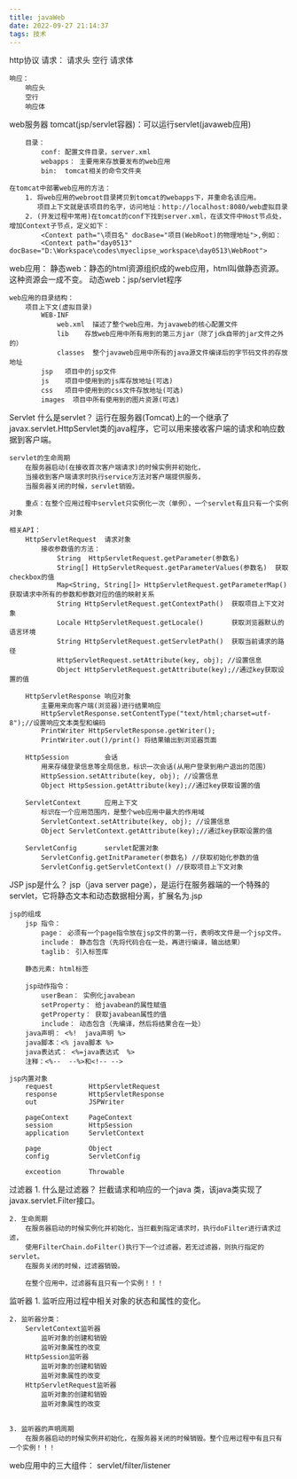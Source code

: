 ```yaml
---
title: javaWeb
date: 2022-09-27 21:14:37
tags: 技术
---
```


http协议
    请求：
        请求头
        空行
        请求体

    响应：
        响应头
        空行
        响应体

web服务器
    tomcat(jsp/servlet容器)：可以运行servlet(javaweb应用)

        目录：
            conf: 配置文件目录，server.xml
            webapps： 主要用来存放要发布的web应用
            bin:  tomcat相关的命令文件夹
    
    在tomcat中部署web应用的方法：
        1. 将web应用的webroot目录拷贝到tomcat的webapps下，并重命名该应用。
           项目上下文就是该项目的名字，访问地址：http://localhost:8080/web虚拟目录
        2. (开发过程中常用)在tomcat的conf下找到server.xml，在该文件中Host节点处，增加Context子节点，定义如下：
            <Context path="\项目名" docBase="项目(WebRoot)的物理地址">,例如：
            <Context path="day0513" docBase="D:\Workspace\codes\myeclipse_workspace\day0513\WebRoot">


web应用：
    静态web：静态的html资源组织成的web应用，html叫做静态资源。这种资源会一成不变。
    动态web：jsp/servlet程序

    web应用的目录结构：
        项目上下文(虚拟目录)
            WEB-INF
                web.xml  描述了整个web应用，为javaweb的核心配置文件
                lib    存放web应用中所有用到的第三方jar（除了jdk自带的jar文件之外的）
                classes  整个javaweb应用中所有的java源文件编译后的字节码文件的存放地址  
            jsp   项目中的jsp文件
            js    项目中使用到的js库存放地址(可选)
            css   项目中使用到的css文件存放地址(可选)
            images  项目中所有使用到的图片资源(可选)

Servlet
    什么是servlet？
        运行在服务器(Tomcat)上的一个继承了javax.servlet.HttpServlet类的java程序，它可以用来接收客户端的请求和响应数据到客户端。

    servlet的生命周期
        在服务器启动(在接收首次客户端请求)的时候实例并初始化，
        当接收到客户端请求时执行service方法对客户端提供服务，
        当服务器关闭的时候，servlet销毁。
    
        重点：在整个应用过程中servlet只实例化一次（单例），一个servlet有且只有一个实例对象
    
    相关API：
        HttpServletRequest  请求对象
            接收参数值的方法：
                String  HttpServletRequest.getParameter(参数名)
                String[] HttpServletRequest.getParameterValues(参数名)  获取checkbox的值
                Map<String, String[]> HttpServletRequest.getParameterMap()  获取请求中所有的参数和参数对应的值的映射关系
                String HttpServletRequest.getContextPath()  获取项目上下文对象
                Locale HttpServletRequest.getLocale()       获取浏览器默认的语言环境
                String HttpServletRequest.getServletPath()  获取当前请求的路径
                HttpServletRequest.setAttribute(key, obj); //设置信息
                Object HttpServletRequest.getAttribute(key);//通过key获取设置的值
    
        HttpServletResponse 响应对象
            主要用来向客户端(浏览器)进行结果响应
            HttpServletResponse.setContentType("text/html;charset=utf-8");//设置响应文本类型和编码
            PrintWriter HttpServletResponse.getWriter();
            PrintWriter.out()/print() 将结果输出到浏览器页面
    
        HttpSession         会话
            用来存储登录信息等全局信息，标识一次会话(从用户登录到用户退出的范围)
            HttpSession.setAttribute(key, obj); //设置信息
            Object HttpSession.getAttribute(key);//通过key获取设置的值
    
        ServletContext      应用上下文
            标识在一个应用范围内，是整个web应用中最大的作用域
            ServletContext.setAttribute(key, obj); //设置信息
            Object ServletContext.getAttribute(key);//通过key获取设置的值
    
        ServletConfig       servlet配置对象
            ServletConfig.getInitParameter(参数名) //获取初始化参数的值
            ServletConfig.getServletContext() //获取项目上下文对象

JSP
    jsp是什么？
        jsp（java server page），是运行在服务器端的一个特殊的servlet，它将静态文本和动态数据相分离，扩展名为.jsp

    jsp的组成
        jsp 指令：
            page： 必须有一个page指令放在jsp文件的第一行，表明改文件是一个jsp文件。
            include： 静态包含（先将代码合在一处，再进行编译，输出结果）
            taglib： 引入标签库
    
        静态元素: html标签
    
        jsp动作指令：
            userBean： 实例化javabean
            setProperty： 给javabean的属性赋值
            getProperty： 获取javabean属性的值
            include： 动态包含（先编译，然后将结果合在一处）
        java声明： <%!  java声明 %>
        java脚本：<% java脚本 %>
        java表达式： <%=java表达式  %>
        注释：<%--  --%>和<!-- -->
    
    jsp内置对象
        request         HttpServletRequest
        response        HttpServletResponse
        out             JSPWriter
    
        pageContext     PageContext
        session         HttpSession
        application     ServletContext
    
        page            Object
        config          ServletConfig
    
        exceotion       Throwable

过滤器
    1. 什么是过滤器？
        拦截请求和响应的一个java 类，该java类实现了javax.servlet.Filter接口。

    2. 生命周期
        在服务器启动的时候实例化并初始化，当拦截到指定请求时，执行doFilter进行请求过滤，
        使用FilterChain.doFilter()执行下一个过滤器，若无过滤器，则执行指定的servlet。
        在服务关闭的时候，过滤器销毁。
    
        在整个应用中，过滤器有且只有一个实例！！！


监听器
    1. 监听应用过程中相关对象的状态和属性的变化。

    2. 监听器分类：
        ServletContext监听器
            监听对象的创建和销毁
            监听对象属性的改变
        HttpSession监听器
            监听对象的创建和销毁
            监听对象属性的改变
        HttpServletRequest监听器
            监听对象的创建和销毁
            监听对象属性的改变


    3. 监听器的声明周期
        在服务器启动的时候实例并初始化，在服务器关闭的时候销毁。整个应用过程中有且只有一个实例！！！


web应用中的三大组件： servlet/filter/listener
        
    